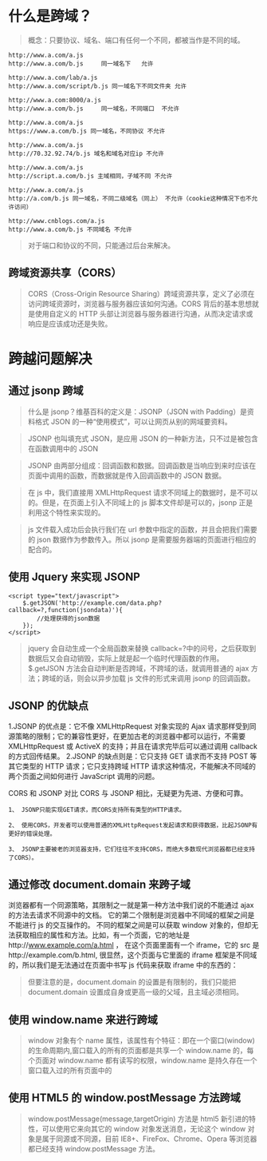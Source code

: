 # 什么是跨域？

> 概念：只要协议、域名、端口有任何一个不同，都被当作是不同的域。

```
http://www.a.com/a.js
http://www.a.com/b.js     同一域名下   允许

http://www.a.com/lab/a.js
http://www.a.com/script/b.js 同一域名下不同文件夹 允许

http://www.a.com:8000/a.js
http://www.a.com/b.js     同一域名，不同端口  不允许

http://www.a.com/a.js
https://www.a.com/b.js 同一域名，不同协议 不允许

http://www.a.com/a.js
http://70.32.92.74/b.js 域名和域名对应ip 不允许

http://www.a.com/a.js
http://script.a.com/b.js 主域相同，子域不同 不允许

http://www.a.com/a.js
http://a.com/b.js 同一域名，不同二级域名（同上） 不允许（cookie这种情况下也不允许访问）

http://www.cnblogs.com/a.js
http://www.a.com/b.js 不同域名 不允许
```

> 对于端口和协议的不同，只能通过后台来解决。

## 跨域资源共享（CORS）

> CORS（Cross-Origin Resource Sharing）跨域资源共享，定义了必须在访问跨域资源时，浏览器与服务器应该如何沟通。CORS 背后的基本思想就是使用自定义的 HTTP 头部让浏览器与服务器进行沟通，从而决定请求或响应是应该成功还是失败。

# 跨越问题解决

## 通过 jsonp 跨域

> 什么是 jsonp？维基百科的定义是：JSONP（JSON with Padding）是资料格式 JSON 的一种“使用模式”，可以让网页从别的网域要资料。

> JSONP 也叫填充式 JSON，是应用 JSON 的一种新方法，只不过是被包含在函数调用中的 JSON

> JSONP 由两部分组成：回调函数和数据。回调函数是当响应到来时应该在页面中调用的函数，而数据就是传入回调函数中的 JSON 数据。

> 在 js 中，我们直接用 XMLHttpRequest 请求不同域上的数据时，是不可以的。但是，在页面上引入不同域上的 js 脚本文件却是可以的，jsonp 正是利用这个特性来实现的。

> js 文件载入成功后会执行我们在 url 参数中指定的函数，并且会把我们需要的 json 数据作为参数传入。所以 jsonp 是需要服务器端的页面进行相应的配合的。

## 使用 Jquery 来实现 JSONP

```
<script type="text/javascript">
    $.getJSON('http://example.com/data.php?callback=?,function(jsondata)'){
        //处理获得的json数据
    });
</script>
```

> jquery 会自动生成一个全局函数来替换 callback=?中的问号，之后获取到数据后又会自动销毁，实际上就是起一个临时代理函数的作用。\$.getJSON 方法会自动判断是否跨域，不跨域的话，就调用普通的 ajax 方法；跨域的话，则会以异步加载 js 文件的形式来调用 jsonp 的回调函数。

## JSONP 的优缺点

1.JSONP 的优点是：它不像 XMLHttpRequest 对象实现的 Ajax 请求那样受到同源策略的限制；它的兼容性更好，在更加古老的浏览器中都可以运行，不需要 XMLHttpRequest 或 ActiveX 的支持；并且在请求完毕后可以通过调用 callback 的方式回传结果。
2.JSONP 的缺点则是：它只支持 GET 请求而不支持 POST 等其它类型的 HTTP 请求；它只支持跨域 HTTP 请求这种情况，不能解决不同域的两个页面之间如何进行 JavaScript 调用的问题。

CORS 和 JSONP 对比
CORS 与 JSONP 相比，无疑更为先进、方便和可靠。

    1、 JSONP只能实现GET请求，而CORS支持所有类型的HTTP请求。

    2、 使用CORS，开发者可以使用普通的XMLHttpRequest发起请求和获得数据，比起JSONP有更好的错误处理。

    3、 JSONP主要被老的浏览器支持，它们往往不支持CORS，而绝大多数现代浏览器都已经支持了CORS）。

## 通过修改 document.domain 来跨子域

浏览器都有一个同源策略，其限制之一就是第一种方法中我们说的不能通过 ajax 的方法去请求不同源中的文档。 它的第二个限制是浏览器中不同域的框架之间是不能进行 js 的交互操作的。
不同的框架之间是可以获取 window 对象的，但却无法获取相应的属性和方法。比如，有一个页面，它的地址是http://www.example.com/a.html ， 在这个页面里面有一个 iframe，它的 src 是http://example.com/b.html, 很显然，这个页面与它里面的 iframe 框架是不同域的，所以我们是无法通过在页面中书写 js 代码来获取 iframe 中的东西的：

> 但要注意的是，document.domain 的设置是有限制的，我们只能把 document.domain 设置成自身或更高一级的父域，且主域必须相同。

## 使用 window.name 来进行跨域

> window 对象有个 name 属性，该属性有个特征：即在一个窗口(window)的生命周期内,窗口载入的所有的页面都是共享一个 window.name 的，每个页面对 window.name 都有读写的权限，window.name 是持久存在一个窗口载入过的所有页面中的

## 使用 HTML5 的 window.postMessage 方法跨域

> window.postMessage(message,targetOrigin) 方法是 html5 新引进的特性，可以使用它来向其它的 window 对象发送消息，无论这个 window 对象是属于同源或不同源，目前 IE8+、FireFox、Chrome、Opera 等浏览器都已经支持 window.postMessage 方法。

